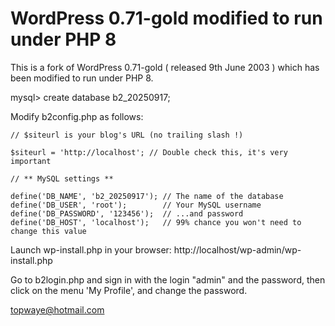 # WordPress 0.71-gold modified to run under PHP 8

This is a fork of WordPress 0.71-gold ( released 9th June 2003 ) which has been modified to run under PHP 8.

mysql> create database b2_20250917;

Modify b2config.php as follows:
```
// $siteurl is your blog's URL (no trailing slash !)

$siteurl = 'http://localhost'; // Double check this, it's very important

// ** MySQL settings **

define('DB_NAME', 'b2_20250917'); // The name of the database  
define('DB_USER', 'root');        // Your MySQL username  
define('DB_PASSWORD', '123456');  // ...and password  
define('DB_HOST', 'localhost');   // 99% chance you won't need to change this value
```
Launch wp-install.php in your browser: http://localhost/wp-admin/wp-install.php

Go to b2login.php and sign in with the login "admin" and the password, then click on the menu 'My Profile', and change the password.

topwaye@hotmail.com
